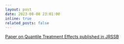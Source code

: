 ```yaml
---
layout: post
date: 2023-08-08 23:01:00
inline: true
related_posts: false
---
```


[Paper on Quantile Treatment Effects published in JRSSB](https://doi.org/10.1093/jrsssb/qkad075)

